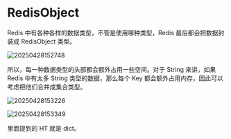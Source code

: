 # RedisObject

Redis 中有各种各样的数据类型，不管是使用哪种类型，Redis 最后都会把数据封装成 RedisObject 类型。

![20250428152748](https://djfmdresources.oss-cn-hangzhou.aliyuncs.com/athena/2025-04-28/20250428152748.png)

所以，每一种数据类型的头部都会额外占用一些空间。对于 String 来讲，如果 Redis 中有太多 String 类型的数据，那么每个 Key 都会额外占用内存，因此可以考虑把他们合并成集合类型。

![20250428153226](https://djfmdresources.oss-cn-hangzhou.aliyuncs.com/athena/2025-04-28/20250428153226.png)

![20250428153349](https://djfmdresources.oss-cn-hangzhou.aliyuncs.com/athena/2025-04-28/20250428153349.png)

里面提到的 HT 就是 dict。
